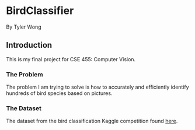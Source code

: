 # BirdClassifier
By Tyler Wong
## Introduction
This is my final project for CSE 455: Computer Vision.
### The Problem
The problem I am trying to solve is how to accurately and efficiently identify hundreds of bird species based on pictures.
### The Dataset
The dataset from the bird classification Kaggle competition found [here](https://www.kaggle.com/c/birds21sp/data).
